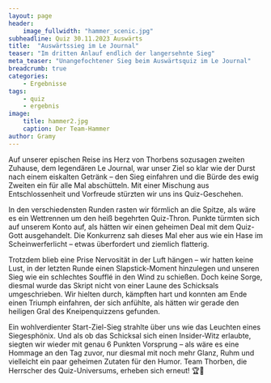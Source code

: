 ```yaml
---
layout: page
header:
    image_fullwidth: "hammer_scenic.jpg"
subheadline: Quiz 30.11.2023 Auswärts
title:  "Auswärtssieg im Le Journal"
teaser: "Im dritten Anlauf endlich der langersehnte Sieg"
meta_teaser: "Unangefochtener Sieg beim Auswärtsquiz im Le Journal"
breadcrumb: true
categories:
    - Ergebnisse
tags:
    - quiz
    - ergebnis
image:
    title: hammer2.jpg
    caption: Der Team-Hammer
author: Gramy
---
```


Auf unserer epischen Reise ins Herz von Thorbens sozusagen zweiten Zuhause, dem legendären Le Journal, war unser Ziel so klar wie der Durst nach einem eiskalten Getränk – den Sieg einfahren und die Bürde des ewig Zweiten ein für alle Mal abschütteln. 
Mit einer Mischung aus Entschlossenheit und Vorfreude stürzten wir uns ins Quiz-Geschehen.

In den verschiedensten Runden rasten wir förmlich an die Spitze, als wäre es ein Wettrennen um den heiß begehrten Quiz-Thron. 
Punkte türmten sich auf unserem Konto auf, als hätten wir einen geheimen Deal mit dem Quiz-Gott ausgehandelt. 
Die Konkurrenz sah dieses Mal eher aus wie ein Hase im Scheinwerferlicht – etwas überfordert und ziemlich flatterig.

Trotzdem blieb eine Prise Nervosität in der Luft hängen – wir hatten keine Lust, in der letzten Runde einen Slapstick-Moment hinzulegen und unseren Sieg wie ein schlechtes Soufflé in den Wind zu schießen. 
Doch keine Sorge, diesmal wurde das Skript nicht von einer Laune des Schicksals umgeschrieben. 
Wir hielten durch, kämpften hart und konnten am Ende einen Triumph einfahren, der sich anfühlte, als hätten wir gerade den heiligen Gral des Kneipenquizzens gefunden.

Ein wohlverdienter Start-Ziel-Sieg strahlte über uns wie das Leuchten eines Siegesphönix. 
Und als ob das Schicksal sich einen Insider-Witz erlaubte, siegten wir wieder mit genau 6 Punkten Vorsprung – als wäre es eine Hommage an den Tag zuvor, nur diesmal mit noch mehr Glanz, Ruhm und vielleicht ein paar geheimen Zutaten für den Humor. 
Team Thorben, die Herrscher des Quiz-Universums, erheben sich erneut! 
🏆🎉